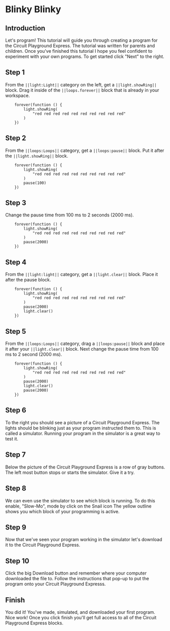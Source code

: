 # Blinky Blinky

## Introduction
Let's program! This tutorial will guide you through creating
a program for the Circuit Playground Express. The tutorial was
written for parents and children. Once you've finished this
tutorial I hope you feel confident to experiment with your
own programs. To get started click "Next" to the right.

## Step 1
From the ``||light:Light||`` category on the left, get a
``||light.showRing||`` block. Drag it inside of the
``||loops.forever||`` block that is already in your 
workspace.
```blocks
    forever(function () {
        light.showRing(
            "red red red red red red red red red red"
        )
    })
```

## Step 2
From the ``||loops:Loops||`` category, get a
``||loops:pause||`` block. Put it after the
``||light.showRing||`` block.
```blocks
    forever(function () {
        light.showRing(
            "red red red red red red red red red red"
        )
        pause(100)
    })
```
## Step 3
Change the pause time from 100 ms to 2 seconds (2000 ms).
```blocks
    forever(function () {
        light.showRing(
            "red red red red red red red red red red"
        )
        pause(2000)
    })
```
## Step 4
From the ``||light:light||`` category, get a
``||light.clear||`` block. Place it after the
pause block.
```blocks
    forever(function () {
        light.showRing(
            "red red red red red red red red red red"
        )
        pause(2000)
        light.clear()
    })
```
## Step 5
From the ``||loops:Loops||`` category, drag a
``||loops:pause||`` block  and place it after your
``||light.clear||`` block. Next change the pause
time from 100 ms to 2 second (2000 ms).
```blocks
    forever(function () {
        light.showRing(
            "red red red red red red red red red red"
        )
        pause(2000)
        light.clear()
        pause(2000)
    })
```
## Step 6
To the right you should see a picture of a Circuit Playground
Express. The lights should be blinking just as your program
instructed them to. This is called a simulator. Running your
program in the simulator is a great way to test it.

## Step 7
Below the picture of the Circuit Playground Express
is a row of gray buttons. The left most button stops or
starts the simulator. Give it a try.

## Step 8
We can even use the simulator to see which block is running.
To do this enable, "Slow-Mo", mode by click on the Snail icon
The yellow outline shows you which block of your programming
is active.

## Step 9
Now that we've seen your program working in the simulator let's
download it to the Circuit Playground Express.

## Step 10
Click the big Download button and remember where your computer
downloaded the file to. Follow the instructions that pop-up to
put the program onto your Circuit Playground Expresss.

## Finish
You did it! You've made, simulated, and downloaded your first
program. Nice work! Once you click finish you'll get full 
access to all of the Circuit Playground Express blocks. 